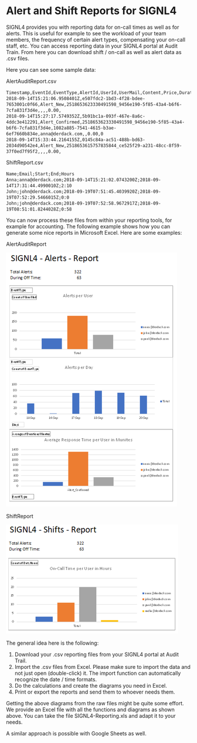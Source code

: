 # Alert and Shift Reports for SIGNL4

SIGNL4 provides you with reporting data for on-call times as well as for alerts. This is useful for example to see the workload of your team members, the frequency of certain alert types, compensating your on-call staff, etc. You can access reporting data in your SIGNL4 portal at Audit Train. From here you can download shift / on-call as well as alert data as .csv files.

Here you can see some sample data:

AlertAuditReport.csv
```
Timestamp,EventId,EventType,AlertId,UserId,UserMail,Content,Price,Duration
2018-09-14T15:21:06.9508401Z,e507fdc2-1bd3-4f28-bdee-7653001c0f66,Alert_New,2518653623330491598_9456e190-5f85-43a4-b6f6-7cfa831f3d4e,,,,0.00,
2018-09-14T15:27:17.5749352Z,5b91bc1a-093f-467e-8a6c-4ddc3e412291,Alert_Confirmed,2518653623330491598_9456e190-5f85-43a4-b6f6-7cfa831f3d4e,1082a885-7541-4615-b3ae-6ef7660b834e,anna@derdack.com,,0.00,0
2018-09-14T15:33:44.2164155Z,0145c84a-ac51-488b-bd63-2034d90542e4,Alert_New,2518653615757835844_ce525f29-a231-48cc-8f59-37f0ed7f95f2,,,,0.00,
```
ShiftReport.csv
```
Name;Email;Start;End;Hours
Anna;anna@derdack.com;2018-09-14T15:21:02.0743200Z;2018-09-14T17:31:44.4990010Z;2:10
John;john@derdack.com;2018-09-19T07:51:45.4039920Z;2018-09-19T07:52:29.5466015Z;0:0
John;john@derdack.com;2018-09-19T07:52:58.9672917Z;2018-09-19T08:51:01.8244028Z;0:58
```
You can now process these files from within your reporting tools, for example for accounting. The following example shows how you can generate some nice reports in Microsoft Excel. Here are some examples:

AlertAuditReport

![Alerts Report](Alerts-Report.PNG)

ShiftReport

![Shifts Report](Shifts-Report.PNG)

The general idea here is the following:

1. Download your .csv reporting files from your SIGNL4 portal at Audit Trail.
2. Import the .csv files from Excel. Please make sure to import the data and not just open (double-click) it. The import function can automatically recognize the date / time formats.
3. Do the calculations and create the diagrams you need in Excel.
4. Print or export the reports and send them to whoever needs them.

Getting the above diagrams from the raw files might be quite some effort. We provide an Excel file with all the functions and diagrams as shown above. You can take the file SIGNL4-Reporting.xls and adapt it to your needs.

A similar approach is possible with Google Sheets as well.
